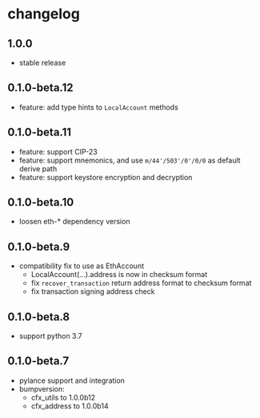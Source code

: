 # changelog

## 1.0.0

* stable release

## 0.1.0-beta.12

* feature: add type hints to `LocalAccount` methods

## 0.1.0-beta.11

* feature: support CIP-23
* feature: support mnemonics, and use `m/44'/503'/0'/0/0` as default derive path
* feature: support keystore encryption and decryption

## 0.1.0-beta.10

* loosen eth-* dependency version

## 0.1.0-beta.9

* compatibility fix to use as EthAccount
  * LocalAccount(...).address is now in checksum format
  * fix `recover_transaction` return address format to checksum format 
  * fix transaction signing address check

## 0.1.0-beta.8

* support python 3.7

## 0.1.0-beta.7

* pylance support and integration
* bumpversion:
  * cfx_utils to 1.0.0b12
  * cfx_address to 1.0.0b14
